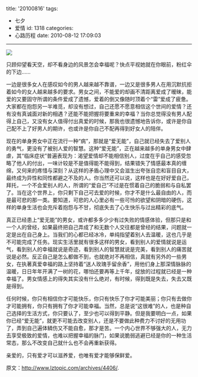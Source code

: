title: '20100816'
tags:
  - 七夕
  - 爱情
id: 1318
categories:
  - 心路历程
date: 2010-08-12 17:09:03
---

[![](http://a.kainy.cn/201008/%E7%94%B7%E5%AD%A9%20%E7%94%B5%E8%AF%9D%E4%BA%AD%20%E4%B8%8B%E9%9B%A8%20%E7%88%B1%E6%97%A0%E8%83%BD%20%E6%A0%91%E4%B8%8B%20%E5%8F%AA%E9%A1%BE%E4%BB%B0%E6%9C%9B%E7%9C%8B%E5%A4%A9%E7%A9%BA%EF%BC%8C%E5%8D%B4%E4%B8%8D%E7%9C%8B%E8%BA%AB%E8%BE%B9%E7%9A%84%E9%A3%8E%E6%99%AF%E6%80%8E%E4%BC%9A%E5%B9%B8%E7%A6%8F%E5%91%A2%EF%BC%9F%E5%BF%AB%E7%82%B9%E5%B9%B3%E8%A7%86%E5%A5%B9%E5%B0%B1%E5%9C%A8%E4%BD%A0%E7%9C%BC%E5%89%8D%EF%BC%8C%E7%B2%89%E7%BA%A2%E4%BC%9E%E7%9A%84%E4%B8%8B%E8%BE%B9%E2%80%A6%E2%80%A6.jpg)](http://a.kainy.cn/201008/%E7%94%B7%E5%AD%A9%20%E7%94%B5%E8%AF%9D%E4%BA%AD%20%E4%B8%8B%E9%9B%A8%20%E7%88%B1%E6%97%A0%E8%83%BD%20%E6%A0%91%E4%B8%8B%20%E5%8F%AA%E9%A1%BE%E4%BB%B0%E6%9C%9B%E7%9C%8B%E5%A4%A9%E7%A9%BA%EF%BC%8C%E5%8D%B4%E4%B8%8D%E7%9C%8B%E8%BA%AB%E8%BE%B9%E7%9A%84%E9%A3%8E%E6%99%AF%E6%80%8E%E4%BC%9A%E5%B9%B8%E7%A6%8F%E5%91%A2%EF%BC%9F%E5%BF%AB%E7%82%B9%E5%B9%B3%E8%A7%86%E5%A5%B9%E5%B0%B1%E5%9C%A8%E4%BD%A0%E7%9C%BC%E5%89%8D%EF%BC%8C%E7%B2%89%E7%BA%A2%E4%BC%9E%E7%9A%84%E4%B8%8B%E8%BE%B9%E2%80%A6%E2%80%A6.jpg)

只顾仰望看天空，却不看身边的风景怎会幸福呢？快点平视她就在你眼前，粉红伞的下边……<!--more-->

一边是很多女人在感叹如今的男人越来越不靠谱，一边又是很多男人在用沉默抗拒着如今的女人越来越多的要求。男女之间，不能爱的却画不清距离爱成了暧昧，能爱的又要固守所谓的条件爱成了遗憾，爱着的倒又像随时顶着个“雷”爱成了疲惫。大家都在抱怨另一半难觅，却没有想过，自己还愿不愿意相信这个世间的爱情？还有没有真诚面对新的相遇？还能不能把握将要重来的幸福？当你总觉得没有男人配得上自己，又没有女人值得付出真爱的时候，那我也很遗憾地告诉你，或许是你自己配不上了好男人的期许，也或许是你自己不配再得到好女人的陪伴。

现在的单身男女中正在流行一种“病”，那就是“爱无能”，自己就已经失去了爱别人的勇气，更没有了被别人爱的智慧。这种“爱无能”，正在越来越多的单身男女中肆虐，其“临床症状”普遍表现为：渴望爱情却不能相信别人，过度在乎自己的感受忽略了他人的付出，一味计较是不是值得能不能得到，结果错失了情感最本真的缠绵，又何来的疼惜与深刻？从这样的矛盾心理中又会滋生出夸张自恋和盲目自大，最终成为异性和同性都避之不及的人。你当然还可以说，这样也是在好好爱自己，拜托，一个不会爱别人的人，所谓的“爱自己”不过是在惯着自己的脆弱和与自私罢了。当在这个世界上，你只剩下自己可去爱的时候，你才不是什么最自由的人，而是最可悲的那一类。要知道，可悲的人心里必有一些可怜的欲望和阴暗的硬伤，这样的单身生活也会充斥着抱怨与不甘，彻底失去了心生快乐与过出精彩的底气。

真正已经患上“爱无能”的男女，或许都多多少少有过失败的情感体验，但那只是和一个人的曾经，如果最终把自己弄成了和无数个人交往都是曾经的结果，问题就一定是出在自己身上。当我们的心都已经冰冷，单纯指望着别人去温暖，这也几乎是不可能完成了任务。现实生活里就有很多这样的男女，看到别人的爱情就说是运气，看到别人的幸福就说是奇迹，看到别人的智慧就说是完美，看到别人的痛苦就说是必然。反正自己是怎么都做不到，也就绝对不再相信，真就有另外的一些男女，在执著真爱幸福的路上坚持着“送人玫瑰手留余香”，用他们身上那深情脉脉的温暖，日日年年开满了一树的花，哪怕还要再等上千年，绽放的过程就已经是一种幸福了。男女情感上的得失其实没有什么绝对，有时候，得到既是失去，失去又既是得到。

任何时候，你只有相信你才可能快乐，你只有快乐了你才可能美丽；你只有去做你才可能拥有，你只有拥有了你才可能幸福。当然，总是说“这很难”的人，也是种自己选择的生活方式，你只要认了，至少也可以得到平静。但是我要明白一点，如果你已经“爱无能”，就更不可能去改变别人，还是不要做此种费力不讨好的无用功了，弄到自己遍体鳞伤又不能自愈，那才是苦。一个内心世界不够强大的人，无力去享受极致的爱情，也难以把握幸福的脉门，如果说脆弱逃避已经是你的一种生活常态，那么不改变自己就什么也不会再重新获得。

亲爱的，只有爱才可以滋养爱，也唯有爱才能够保鲜爱。

原文：http://www.lztopic.com/archives/4406/.